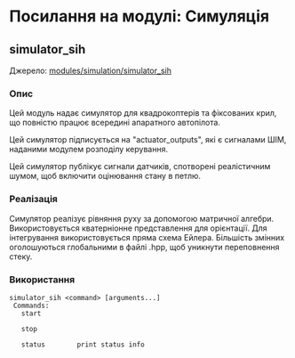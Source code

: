 # Посилання на модулі: Симуляція

## simulator_sih
Джерело: [modules/simulation/simulator_sih](https://github.com/PX4/PX4-Autopilot/tree/main/src/modules/simulation/simulator_sih)


### Опис
Цей модуль надає симулятор для квадрокоптерів та фіксованих крил, що повністю працює всередині апаратного автопілота.

Цей симулятор підписується на "actuator_outputs", які є сигналами ШІМ, наданими модулем розподілу керування.

Цей симулятор публікує сигнали датчиків, спотворені реалістичним шумом, щоб включити оцінювання стану в петлю.

### Реалізація
Симулятор реалізує рівняння руху за допомогою матричної алгебри. Використовується кватерніонне представлення для орієнтації. Для інтегрування використовується пряма схема Ейлера. Більшість змінних оголошуються глобальними в файлі .hpp, щоб уникнути переповнення стеку.



<a id="simulator_sih_usage"></a>

### Використання
```
simulator_sih <command> [arguments...]
 Commands:
   start

   stop

   status        print status info
```
